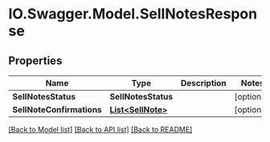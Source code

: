 # IO.Swagger.Model.SellNotesResponse
## Properties

Name | Type | Description | Notes
------------ | ------------- | ------------- | -------------
**SellNotesStatus** | **SellNotesStatus** |  | [optional] 
**SellNoteConfirmations** | [**List&lt;SellNote&gt;**](SellNote.md) |  | [optional] 

[[Back to Model list]](../README.md#documentation-for-models) [[Back to API list]](../README.md#documentation-for-api-endpoints) [[Back to README]](../README.md)

